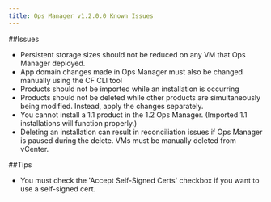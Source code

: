 ```yaml
---
title: Ops Manager v1.2.0.0 Known Issues
---
```


##Issues

* Persistent storage sizes should not be reduced on any VM that Ops Manager deployed.
* App domain changes made in Ops Manager must also be changed manually using the CF CLI tool
* Products should not be imported while an installation is occurring
* Products should not be deleted while other products are simultaneously being modified. Instead, apply the changes separately.
* You cannot install a 1.1 product in the 1.2 Ops Manager. (Imported 1.1 installations will function properly.)
* Deleting an installation can result in reconciliation issues if Ops Manager is paused during the delete. VMs must be manually deleted from vCenter.

##Tips

* You must check the 'Accept Self-Signed Certs' checkbox if you want to use a self-signed cert.
